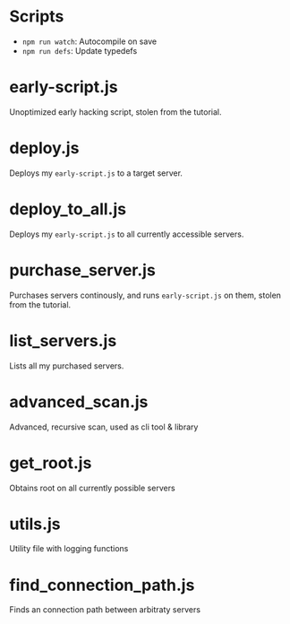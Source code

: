 # Scripts

- `npm run watch`: Autocompile on save
- `npm run defs`: Update typedefs

# early-script.js

Unoptimized early hacking script, stolen from the tutorial.

# deploy.js

Deploys my `early-script.js` to a target server.

# deploy_to_all.js

Deploys my `early-script.js` to all currently accessible servers.

# purchase_server.js

Purchases servers continously, and runs `early-script.js` on them, stolen from the tutorial.

# list_servers.js

Lists all my purchased servers.

# advanced_scan.js

Advanced, recursive scan, used as cli tool & library

# get_root.js

Obtains root on all currently possible servers

# utils.js

Utility file with logging functions

# find_connection_path.js

Finds an connection path between arbitraty servers